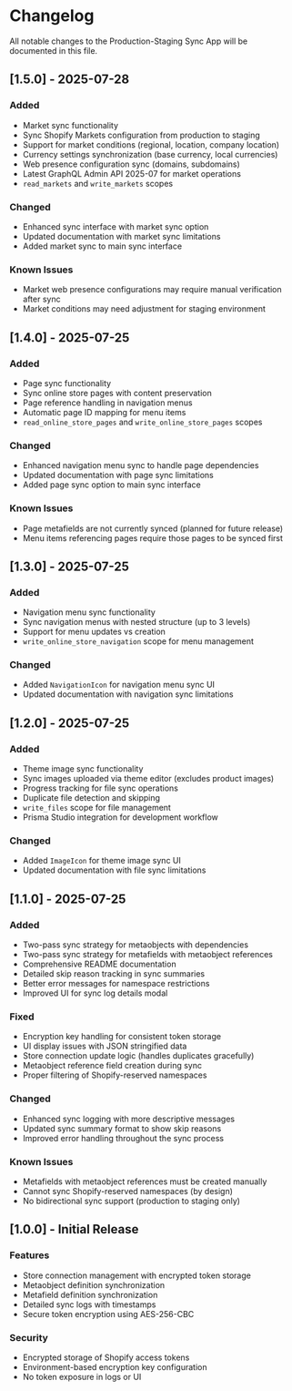# Changelog

All notable changes to the Production-Staging Sync App will be documented in this file.

## [1.5.0] - 2025-07-28

### Added

- Market sync functionality
- Sync Shopify Markets configuration from production to staging
- Support for market conditions (regional, location, company location)
- Currency settings synchronization (base currency, local currencies)
- Web presence configuration sync (domains, subdomains)
- Latest GraphQL Admin API 2025-07 for market operations
- `read_markets` and `write_markets` scopes

### Changed

- Enhanced sync interface with market sync option
- Updated documentation with market sync limitations
- Added market sync to main sync interface

### Known Issues

- Market web presence configurations may require manual verification after sync
- Market conditions may need adjustment for staging environment

## [1.4.0] - 2025-07-25

### Added

- Page sync functionality
- Sync online store pages with content preservation
- Page reference handling in navigation menus
- Automatic page ID mapping for menu items
- `read_online_store_pages` and `write_online_store_pages` scopes

### Changed

- Enhanced navigation menu sync to handle page dependencies
- Updated documentation with page sync limitations
- Added page sync option to main sync interface

### Known Issues

- Page metafields are not currently synced (planned for future release)
- Menu items referencing pages require those pages to be synced first

## [1.3.0] - 2025-07-25

### Added

- Navigation menu sync functionality
- Sync navigation menus with nested structure (up to 3 levels)
- Support for menu updates vs creation
- `write_online_store_navigation` scope for menu management

### Changed

- Added `NavigationIcon` for navigation menu sync UI
- Updated documentation with navigation sync limitations

## [1.2.0] - 2025-07-25

### Added

- Theme image sync functionality
- Sync images uploaded via theme editor (excludes product images)
- Progress tracking for file sync operations
- Duplicate file detection and skipping
- `write_files` scope for file management
- Prisma Studio integration for development workflow

### Changed

- Added `ImageIcon` for theme image sync UI
- Updated documentation with file sync limitations

## [1.1.0] - 2025-07-25

### Added

- Two-pass sync strategy for metaobjects with dependencies
- Two-pass sync strategy for metafields with metaobject references
- Comprehensive README documentation
- Detailed skip reason tracking in sync summaries
- Better error messages for namespace restrictions
- Improved UI for sync log details modal

### Fixed

- Encryption key handling for consistent token storage
- UI display issues with JSON stringified data
- Store connection update logic (handles duplicates gracefully)
- Metaobject reference field creation during sync
- Proper filtering of Shopify-reserved namespaces

### Changed

- Enhanced sync logging with more descriptive messages
- Updated sync summary format to show skip reasons
- Improved error handling throughout the sync process

### Known Issues

- Metafields with metaobject references must be created manually
- Cannot sync Shopify-reserved namespaces (by design)
- No bidirectional sync support (production to staging only)

## [1.0.0] - Initial Release

### Features

- Store connection management with encrypted token storage
- Metaobject definition synchronization
- Metafield definition synchronization
- Detailed sync logs with timestamps
- Secure token encryption using AES-256-CBC

### Security

- Encrypted storage of Shopify access tokens
- Environment-based encryption key configuration
- No token exposure in logs or UI
